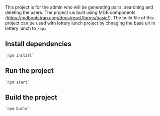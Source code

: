 This project is for the admin who will be generating pairs, searching and deleting the users. The project ius built using MDB components (https://mdbootstrap.com/docs/react/forms/basic/). The build file of this project can be used with lottery lunch project by chnaging the base url in lottery lunch to `/api`

## Install dependencies

    `npm install`

## Run the project

    `npm start`

## Build the project

    `npm build`
